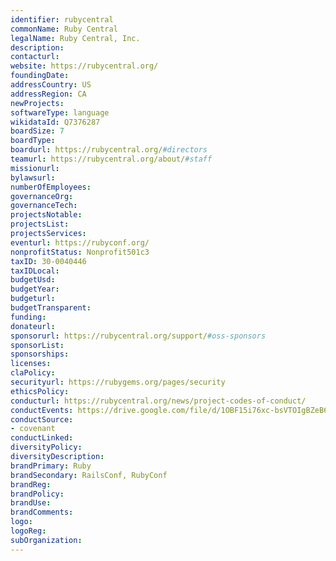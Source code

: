 ```yaml
---
identifier: rubycentral
commonName: Ruby Central
legalName: Ruby Central, Inc.
description:
contacturl:
website: https://rubycentral.org/
foundingDate:
addressCountry: US
addressRegion: CA
newProjects:
softwareType: language
wikidataId: Q7376287
boardSize: 7
boardType:
boardurl: https://rubycentral.org/#directors
teamurl: https://rubycentral.org/about/#staff
missionurl:
bylawsurl:
numberOfEmployees:
governanceOrg:
governanceTech:
projectsNotable:
projectsList:
projectsServices:
eventurl: https://rubyconf.org/
nonprofitStatus: Nonprofit501c3
taxID: 30-0040446
taxIDLocal:
budgetUsd:
budgetYear:
budgeturl:
budgetTransparent:
funding:
donateurl:
sponsorurl: https://rubycentral.org/support/#oss-sponsors
sponsorList:
sponsorships:
licenses:
claPolicy:
securityurl: https://rubygems.org/pages/security
ethicsPolicy:
conducturl: https://rubycentral.org/news/project-codes-of-conduct/
conductEvents: https://drive.google.com/file/d/1OBF15i76xc-bsVTOIgBZeB6vpTo-Bsg3/view
conductSource:
- covenant
conductLinked:
diversityPolicy:
diversityDescription:
brandPrimary: Ruby
brandSecondary: RailsConf, RubyConf
brandReg:
brandPolicy:
brandUse:
brandComments:
logo:
logoReg:
subOrganization:
---
```

